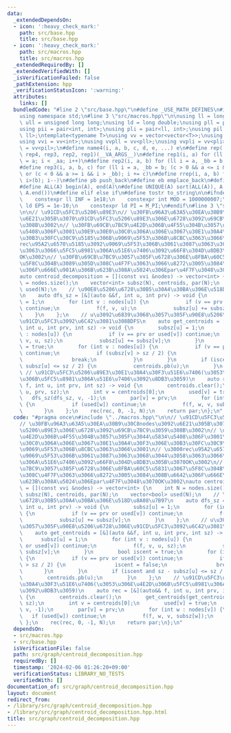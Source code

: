 ```yaml
---
data:
  _extendedDependsOn:
  - icon: ':heavy_check_mark:'
    path: src/base.hpp
    title: src/base.hpp
  - icon: ':heavy_check_mark:'
    path: src/macros.hpp
    title: src/macros.hpp
  _extendedRequiredBy: []
  _extendedVerifiedWith: []
  _isVerificationFailed: false
  _pathExtension: hpp
  _verificationStatusIcon: ':warning:'
  attributes:
    links: []
  bundledCode: "#line 2 \"src/base.hpp\"\n#define _USE_MATH_DEFINES\n#include <bits/stdc++.h>\n\
    using namespace std;\n#line 3 \"src/macros.hpp\"\n\nusing ll = long long;\nusing\
    \ ull = unsigned long long;\nusing ld = long double;\nusing pll = pair<ll, ll>;\n\
    using pii = pair<int, int>;\nusing pli = pair<ll, int>;\nusing pil = pair<int,\
    \ ll>;\ntemplate<typename T>\nusing vv = vector<vector<T>>;\nusing vvl = vv<ll>;\n\
    using vvi = vv<int>;\nusing vvpll = vv<pll>;\nusing vvpli = vv<pli>;\nusing vvpil\
    \ = vv<pil>;\n#define name4(i, a, b, c, d, e, ...) e\n#define rep(...) name4(__VA_ARGS__,\
    \ rep4, rep3, rep2, rep1)(__VA_ARGS__)\n#define rep1(i, a) for (ll i = 0, _aa\
    \ = a; i < _aa; i++)\n#define rep2(i, a, b) for (ll i = a, _bb = b; i < _bb; i++)\n\
    #define rep3(i, a, b, c) for (ll i = a, _bb = b; (c > 0 && a <= i && i < _bb)\
    \ or (c < 0 && a >= i && i > _bb); i += c)\n#define rrep(i, a, b) for (ll i=(a);\
    \ i>(b); i--)\n#define pb push_back\n#define eb emplace_back\n#define mkp make_pair\n\
    #define ALL(A) begin(A), end(A)\n#define UNIQUE(A) sort(ALL(A)), A.erase(unique(ALL(A)),\
    \ A.end())\n#define elif else if\n#define tostr to_string\n\n#ifndef CONSTANTS\n\
    \    constexpr ll INF = 1e18;\n    constexpr int MOD = 1000000007;\n    constexpr\
    \ ld EPS = 1e-10;\n    constexpr ld PI = M_PI;\n#endif\n#line 3 \"src/graph/centroid_decomposition.hpp\"\
    \n\n// \u91CD\u5FC3\u5206\u89E3\n// \u30FB\u96A3\u63A5\u30EA\u30B9\u30C8nodes\u3092\
    \u6E21\u305B\u3070\u91CD\u5FC3\u5206\u89E3\u306E\u6728\u3092\u69CB\u7BC9\u3059\
    \u308B\u3002\n// \u30FB\u69CB\u7BC9\u4E2D\u306B\u4F55\u304B\u3057\u305F\u3044\u5834\
    \u5408\u306F\u3001\u30E9\u30E0\u30C0\u306A\u306E\u3067\u30E1\u30A4\u30F3\u306E\
    \u30B3\u30FC\u30C9\u5185\u306B\u9069\u5F53\u306B\u8CBC\u3063\u3066\u3001\n// \u3000\
    rec\u95A2\u6570\u5185\u3092\u9069\u5F53\u306B\u3061\u3087\u3063\u3068\u3044\u3058\
    \u3063\u3066\u5FC5\u8981\u306A\u51E6\u7406\u3092\u66F8\u304D\u8DB3\u305B\u3070\
    OK\u3002\n// \u30FB\u69CB\u7BC9\u3057\u305F\u6728\u306E\u8FBA\u60C5\u5831\u3067\
    \u5F8C\u304B\u3089\u305D\u308C\u4F7F\u3063\u3066\u8272\u3005\u3084\u308B\u6642\
    \u306F\u666E\u901A\u306B\u623B\u308A\u5024\u306Epar\u4F7F\u3048\u3070OK\u3002\n\
    auto centroid_decomposition = [](const vvi &nodes) -> vector<int> {\n    int N\
    \ = nodes.size();\n    vector<int> subsz(N), centroids, par(N);\n    vector<bool>\
    \ used(N);\n    // \u90E8\u5206\u6728\u30B5\u30A4\u30BA\u306E\u518D\u8A08\u7B97\
    \n    auto dfs_sz = [&](auto &&f, int u, int prv) -> void {\n        subsz[u]\
    \ = 1;\n        for (int v : nodes[u]) {\n            if (v == prv or used[v])\
    \ continue;\n            f(f, v, u);\n            subsz[u] += subsz[v];\n    \
    \    }\n    };\n    // u\u3092\u6839\u3068\u3057\u305F\u90E8\u5206\u6728\u306E\
    \u91CD\u5FC3\u3092\u6C42\u3081\u308BDFS\n    auto get_centroids = [&](auto &&f,\
    \ int u, int prv, int sz) -> void {\n        subsz[u] = 1;\n        for (int v\
    \ : nodes[u]) {\n            if (v == prv or used[v]) continue;\n            f(f,\
    \ v, u, sz);\n            subsz[u] += subsz[v];\n        }\n        bool iscent\
    \ = true;\n        for (int v : nodes[u]) {\n            if (v == prv or used[v])\
    \ continue;\n            if (subsz[v] > sz / 2) {\n                iscent = false;\n\
    \                break;\n            }\n        }\n        if (iscent and sz -\
    \ subsz[u] <= sz / 2) {\n            centroids.pb(u);\n        }\n    };\n   \
    \ // \u91CD\u5FC3\u5206\u89E3\u30E1\u30A4\u30F3\u51E6\u7406(\u3053\u306E\u4E2D\
    \u306B\u5FC5\u8981\u306A\u51E6\u7406\u3092\u8DB3\u3059)\n    auto rec = [&](auto&&\
    \ f, int u, int prv, int sz) -> void {\n        centroids.clear();\n        get_centroids(get_centroids,\
    \ u, prv, sz);\n        int v = centroids[0];\n        used[v] = true;\n     \
    \   dfs_sz(dfs_sz, v, -1);\n        par[v] = prv;\n        for (int w : nodes[v])\
    \ {\n            if (used[w]) continue;\n            f(f, w, v, subsz[w]);\n \
    \       }\n    };\n    rec(rec, 0, -1, N);\n    return par;\n};\n"
  code: "#pragma once\n#include \"../macros.hpp\"\n\n// \u91CD\u5FC3\u5206\u89E3\n\
    // \u30FB\u96A3\u63A5\u30EA\u30B9\u30C8nodes\u3092\u6E21\u305B\u3070\u91CD\u5FC3\
    \u5206\u89E3\u306E\u6728\u3092\u69CB\u7BC9\u3059\u308B\u3002\n// \u30FB\u69CB\u7BC9\
    \u4E2D\u306B\u4F55\u304B\u3057\u305F\u3044\u5834\u5408\u306F\u3001\u30E9\u30E0\
    \u30C0\u306A\u306E\u3067\u30E1\u30A4\u30F3\u306E\u30B3\u30FC\u30C9\u5185\u306B\
    \u9069\u5F53\u306B\u8CBC\u3063\u3066\u3001\n// \u3000rec\u95A2\u6570\u5185\u3092\
    \u9069\u5F53\u306B\u3061\u3087\u3063\u3068\u3044\u3058\u3063\u3066\u5FC5\u8981\
    \u306A\u51E6\u7406\u3092\u66F8\u304D\u8DB3\u305B\u3070OK\u3002\n// \u30FB\u69CB\
    \u7BC9\u3057\u305F\u6728\u306E\u8FBA\u60C5\u5831\u3067\u5F8C\u304B\u3089\u305D\
    \u308C\u4F7F\u3063\u3066\u8272\u3005\u3084\u308B\u6642\u306F\u666E\u901A\u306B\
    \u623B\u308A\u5024\u306Epar\u4F7F\u3048\u3070OK\u3002\nauto centroid_decomposition\
    \ = [](const vvi &nodes) -> vector<int> {\n    int N = nodes.size();\n    vector<int>\
    \ subsz(N), centroids, par(N);\n    vector<bool> used(N);\n    // \u90E8\u5206\
    \u6728\u30B5\u30A4\u30BA\u306E\u518D\u8A08\u7B97\n    auto dfs_sz = [&](auto &&f,\
    \ int u, int prv) -> void {\n        subsz[u] = 1;\n        for (int v : nodes[u])\
    \ {\n            if (v == prv or used[v]) continue;\n            f(f, v, u);\n\
    \            subsz[u] += subsz[v];\n        }\n    };\n    // u\u3092\u6839\u3068\
    \u3057\u305F\u90E8\u5206\u6728\u306E\u91CD\u5FC3\u3092\u6C42\u3081\u308BDFS\n\
    \    auto get_centroids = [&](auto &&f, int u, int prv, int sz) -> void {\n  \
    \      subsz[u] = 1;\n        for (int v : nodes[u]) {\n            if (v == prv\
    \ or used[v]) continue;\n            f(f, v, u, sz);\n            subsz[u] +=\
    \ subsz[v];\n        }\n        bool iscent = true;\n        for (int v : nodes[u])\
    \ {\n            if (v == prv or used[v]) continue;\n            if (subsz[v]\
    \ > sz / 2) {\n                iscent = false;\n                break;\n     \
    \       }\n        }\n        if (iscent and sz - subsz[u] <= sz / 2) {\n    \
    \        centroids.pb(u);\n        }\n    };\n    // \u91CD\u5FC3\u5206\u89E3\u30E1\
    \u30A4\u30F3\u51E6\u7406(\u3053\u306E\u4E2D\u306B\u5FC5\u8981\u306A\u51E6\u7406\
    \u3092\u8DB3\u3059)\n    auto rec = [&](auto&& f, int u, int prv, int sz) -> void\
    \ {\n        centroids.clear();\n        get_centroids(get_centroids, u, prv,\
    \ sz);\n        int v = centroids[0];\n        used[v] = true;\n        dfs_sz(dfs_sz,\
    \ v, -1);\n        par[v] = prv;\n        for (int w : nodes[v]) {\n         \
    \   if (used[w]) continue;\n            f(f, w, v, subsz[w]);\n        }\n   \
    \ };\n    rec(rec, 0, -1, N);\n    return par;\n};\n"
  dependsOn:
  - src/macros.hpp
  - src/base.hpp
  isVerificationFile: false
  path: src/graph/centroid_decomposition.hpp
  requiredBy: []
  timestamp: '2024-02-06 01:26:20+09:00'
  verificationStatus: LIBRARY_NO_TESTS
  verifiedWith: []
documentation_of: src/graph/centroid_decomposition.hpp
layout: document
redirect_from:
- /library/src/graph/centroid_decomposition.hpp
- /library/src/graph/centroid_decomposition.hpp.html
title: src/graph/centroid_decomposition.hpp
---
```

